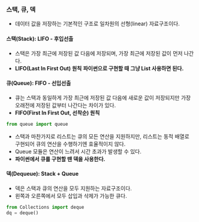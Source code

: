 ### 스택, 큐, 덱
- 데이터 값을 저장하는 기본적인 구조로 일차원의 선형(linear) 자료구조이다.

#### 스택(Stack): LIFO - 후입선출
- 스택은 가장 최근에 저장된 값 다음에 저장되며, 가장 최근에 저장된 값이 먼저 나간다.
- **LIFO(Last In First Out) 원칙**
**파이썬으로 구현할 때 그냥 List 사용하면 된다.**

#### 큐(Queue): FIFO - 선입선출
- 큐는 스택과 동일하게 가장 최근에 저장된 값 다음에 새로운 값이 저장되지만 가장 오래전에 저장된 값부터 나간다는 차이가 있다. 
- **FIFO(First In First Out, 선착순) 원칙**

```python
from queue import queue
```

- 스택과 마찬가지로 리스트는 큐의 모든 연산을 지원하지만, 리스트는 동적 배열로 구현되어 큐의 연산을 수행하기엔 효율적이지 않다.
- Queue 모듈은 연산이 느려서 시간 초과가 발생할 수 있다.
- **파이썬에서 큐를 구현할 땐 덱을 사용한다.**

#### 덱(Dequeue): Stack + Queue
- 덱은 스택과 큐의 연산을 모두 지원하는 자료구조이다.
- 왼쪽과 오른쪽에서 모두 삽입과 삭제가 가능한 큐다.

```python
from Collections import deque
dq = deque()
```
